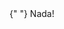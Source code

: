 <span className="bg-gradient-to-r from-blue-400 via-gray-400 to-purple-300 bg-clip-text text-transparent">
          {" "}
          Nada!
        </span>

